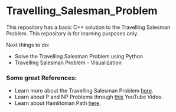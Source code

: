 # Travelling_Salesman_Problem

This repository has a basic C++ solution to the Travelling Salesman Problem. This repository is for learning purposes
only.

Next things to do:

 - Solve the Travelling Salesman Problem using Python
 - Travelling Salesman Problem - Visualization

### Some great References:

- Learn more about the Travelling Salesman Problem [here](https://en.wikipedia.org/wiki/Travelling_salesman_problem).
- Learn about P and NP Problems through [this](https://www.youtube.com/watch?v=OY41QYPI8cw) YouTube Video. 
- Learn about Hamiltonian Path [here](https://en.wikipedia.org/wiki/Hamiltonian_path).
